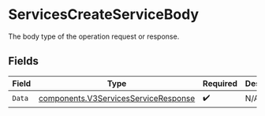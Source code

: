 # ServicesCreateServiceBody

The body type of the operation request or response.


## Fields

| Field                                                                                        | Type                                                                                         | Required                                                                                     | Description                                                                                  |
| -------------------------------------------------------------------------------------------- | -------------------------------------------------------------------------------------------- | -------------------------------------------------------------------------------------------- | -------------------------------------------------------------------------------------------- |
| `Data`                                                                                       | [components.V3ServicesServiceResponse](../../models/components/v3servicesserviceresponse.md) | :heavy_check_mark:                                                                           | N/A                                                                                          |